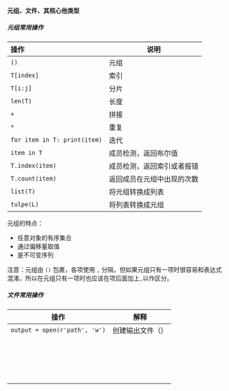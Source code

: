 #### 元组、文件、其核心他类型

##### 元组常用操作

| 操作                         | 说明                       |
| :--------------------------- | -------------------------- |
| `()`                         | 元组                       |
| `T[index]`                   | 索引                       |
| `T[i:j]`                     | 分片                       |
| `len(T)`                     | 长度                       |
| `+`                          | 拼接                       |
| `*`                          | 重复                       |
| `for item in T: print(item)` | 迭代                       |
| `item in T`                  | 成员检测，返回布尔值       |
| `T.index(item)`              | 成员检测，返回索引或者报错 |
| `T.count(item)`              | 返回成员在元组中出现的次数 |
| `list(T)`                    | 将元组转换成列表           |
| `tulpe(L)`                   | 将列表转换成元组           |

元组的特点：

- 任意对象的有序集合
- 通过偏移量取值
- 是不可变序列

注意：元组由 `()` 包裹，各项使用 `,` 分隔，但如果元组只有一项时很容易和表达式混淆，所以在元组只有一项时也应该在项后面加上`,`以作区分。

##### 文件常用操作

| 操作                          | 解释             |
| ----------------------------- | ---------------- |
| `output = open(r'path', 'w')` | 创建输出文件（） |
|                               |                  |
|                               |                  |
|                               |                  |
|                               |                  |
|                               |                  |
|                               |                  |
|                               |                  |
|                               |                  |
|                               |                  |
|                               |                  |
|                               |                  |
|                               |                  |
|                               |                  |
|                               |                  |
|                               |                  |
|                               |                  |
|                               |                  |
|                               |                  |

